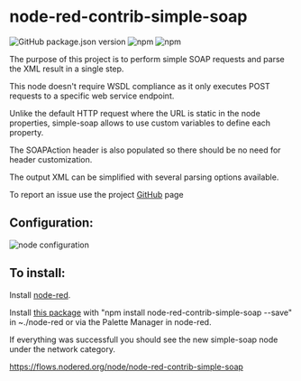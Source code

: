 # node-red-contrib-simple-soap

![GitHub package.json version](https://img.shields.io/github/package-json/v/tiagordc/node-red-contrib-simple-soap?label=package)
![npm](https://img.shields.io/npm/v/node-red-contrib-simple-soap)
![npm](https://img.shields.io/npm/dm/node-red-contrib-simple-soap)

The purpose of this project is to perform simple SOAP requests and parse the XML result in a single step.

This node doesn't require WSDL compliance as it only executes POST requests to a specific web service endpoint.

Unlike the default HTTP request where the URL is static in the node properties, simple-soap allows to use custom variables to define each property.

The SOAPAction header is also populated so there should be no need for header customization.

The output XML can be simplified with several parsing options available.

To report an issue use the project [GitHub](https://github.com/tiagordc/node-red-contrib-simple-soap/issues) page

## Configuration:

![node configuration](https://raw.githubusercontent.com/tiagordc/node-red-contrib-simple-soap/master/edit.png)

## To install: 

Install [node-red](https://nodered.org/).

Install [this package](https://www.npmjs.com/package/node-red-contrib-simple-soap) with "npm install node-red-contrib-simple-soap --save" in ~./node-red or via the Palette Manager in node-red.

If everything was successfull you should see the new simple-soap node under the network category.

https://flows.nodered.org/node/node-red-contrib-simple-soap
